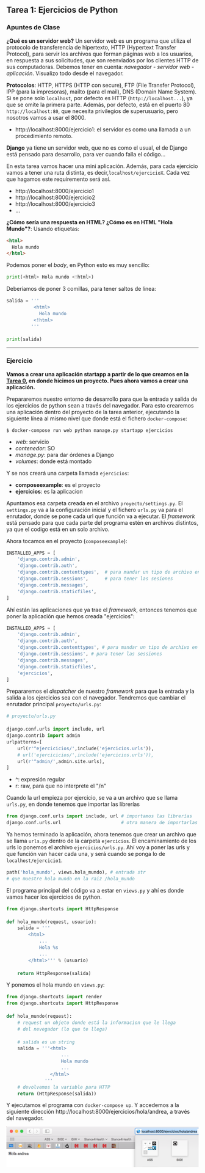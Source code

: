 ## Tarea 1: Ejercicios de Python

### Apuntes de Clase

**¿Qué es un servidor web?** Un servidor web es un programa que utiliza el protocolo de transferencia de hipertexto, HTTP (Hypertext Transfer Protocol), para servir los archivos que forman páginas web a los usuarios, en respuesta a sus solicitudes, que son reenviados por los clientes HTTP de sus computadoras. Debemos tener en cuenta: _navegador - servidor web - aplicación_. Visualizo todo desde el navegador.

**Protocolos**: HTTP, HTTPS (HTTP con secure), FTP (File Transfer Protocol), IPP (para la impresoras), mailto (para el mail), DNS (Domain Name System). Si se pone solo `localhost`, por defecto es HTTP (`http://localhost...`), ya que se omite la primera parte. Además, por defecto, está en el puerto 80 `http://localhost:80`, que necesita privilegios de superusuario, pero nosotros vamos a usar el 8000.

- http://localhost:8000/ejercicio1: el servidor es como una llamada a un procedimiento remoto.

**Django** ya tiene un servidor web, que no es como el usual, el de Django está pensado para desarrollo, para ver cuando falla el código...

En esta tarea vamos hacer una mini aplicación. Además, para cada ejercicio vamos a tener una ruta distinta, es decir,`localhost/ejercicioX`. Cada vez que hagamos este requiremento será así.

- http://localhost:8000/ejercicio1
- http://localhost:8000/ejercicio2
- http://localhost:8000/ejercicio3
- ...

**¿Cómo sería una respuesta en HTML? ¿Cómo es en HTML "Hola Mundo"?**: Usando etiquetas:

~~~html
<html>
  Hola mundo
</html>
~~~

Podemos poner el _body_, en Python esto es muy sencillo:

~~~python
print(<html> Hola mundo <!html>)
~~~

Deberíamos de poner 3 comillas, para tener saltos de línea:

~~~python
salida = '''
          <html>
            Hola mundo
          <!html>
         '''

print(salida)
~~~

-----

### Ejercicio

**Vamos a crear una aplicación startapp a partir de lo que creamos en la [Tarea 0](https://github.com/Gecofer/MII_SSBW_1819/tree/master/Tarea%200), en donde hicimos un proyecto. Pues ahora vamos a crear una aplicación.**

Prepararemos nuestro entorno de desarrollo para que la entrada y salida de los ejercicios de python sean a través del navegador. Para esto crearemos una aplicación dentro del proyecto de la tarea anterior, ejecutando la siguiente línea al mismo nivel que donde está el fichero `docker-compose`:

~~~
$ docker-compose run web python manage.py startapp ejercicios
~~~

- _web_: servicio
- _contenedor_: SO
- _manage.py_: para dar órdenes a Django
- _volumes_: donde está montado

Y se nos creará una carpeta llamada `ejercicios`:

- **composeexample**: es el proyecto
- **ejercicios**: es la aplicacion

Apuntamos esa carpeta creada en el archivo `proyecto/settings.py`. El `settings.py` va a la configuración inicial y el fichero `urls.py` va para el enrutador, donde se pone cada url que función va a ejecutar. El _framework_ está pensado para que cada parte del programa estén en archivos distintos, ya que el codigo está en un solo archivo.

Ahora tocamos en el proyecto (`composeexample`):

~~~python
INSTALLED_APPS = [
    'django.contrib.admin',
    'django.contrib.auth',
    'django.contrib.contenttypes',  # para mandar un tipo de archivo en la cabecera
    'django.contrib.sessions',      # para tener las sesiones
    'django.contrib.messages',
    'django.contrib.staticfiles',
]
~~~

Ahí están las aplicaciones que ya trae el _framework_, entonces tenemos que poner la aplicación que hemos creada "ejercicios":

~~~python
INSTALLED_APPS = [
    'django.contrib.admin',
    'django.contrib.auth',
    'django.contrib.contenttypes', # para mandar un tipo de archivo en la cabecera
    'django.contrib.sessions', # para tener las sessiones
    'django.contrib.messages',
    'django.contrib.staticfiles',
    'ejercicios',
]
~~~

Prepararemos el _dispatcher_ de nuestro _framework_ para que la entrada y la salida a los ejercicios sea con el navegador. Tendremos que cambiar el enrutador principal `proyecto/urls.py`:

~~~python
# proyecto/urls.py

django.conf.urls import include, url
django.contrib import admin
urlpatterns=[
    url(r'^ejercicicios/',include('ejercicios.urls')),
    # url('ejercicicios/',include('ejercicios.urls')),
    url(r'^admin/',admin.site.urls),
]
~~~

- ^: expresión regular
- r: raw, para que no interprete el "/n"

Cuando la url empieza por ejercicio, se va a un archivo que se llama `urls.py`, en donde tenemos que importar las librerías

~~~python
from django.conf.urls import include, url # importamos las librerías
django.conf.urls.url                      # otra manera de importarlas
~~~

Ya hemos terminado la aplicación, ahora tenemos que crear un archivo que se llama `urls.py` dentro de la carpeta `ejercicios`. El encaminamiento de los urls lo ponemos el archivo `ejercicios/urls.py`. Ahí voy a poner las urls y que función van hacer cada una, y será cuando se ponga lo de `localhost/ejercicio1`.

~~~python
path('hola_mundo', views.hola_mundo), # entrada str
# que muestre hola mundo en la raiz /hola_mundo
~~~

El programa principal del código va a estar en `views.py` y ahí es donde vamos hacer los ejercicios de python.

~~~python
from django.shortcuts import HttpResponse

def hola_mundo(request, usuario):
    salida = '''
        <html>
            ...
            Hola %s
            ...
        </html>''' % (usuario)

    return HttpResponse(salida)
~~~

Y ponemos el hola mundo en `views.py`:

~~~python
from django.shortcuts import render
from django.shortcuts import HttpResponse

def hola_mundo(request):
    # request un objeto donde está la informacion que le llega
    # del nevegador (lo que te llega)

    # salida es un string
    salida = '''<html>
                    ...
                    Hola mundo
                    ...
                </html>
              '''
    # devolvemos la variable para HTTP
    return (HttpResponse(salida))
~~~

Y ejecutamos el programa con `docker-compose up`. Y accedemos a la siguiente dirección http://localhost:8000/ejercicios/hola/andrea, a través del navegador.

![](imagenes/1.png)
